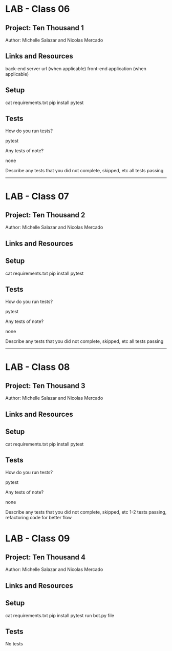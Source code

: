 # LAB - Class 06

## Project: Ten Thousand 1

Author: Michelle Salazar and Nicolas Mercado

## Links and Resources

back-end server url (when applicable)
front-end application (when applicable)
 
## Setup

cat requirements.txt
pip install pytest

## Tests

How do you run tests?

pytest

Any tests of note?

none

Describe any tests that you did not complete, skipped, etc
all tests passing

---

# LAB - Class 07
 
## Project: Ten Thousand 2
 
Author: Michelle Salazar and Nicolas Mercado
 
## Links and Resources
 
 
## Setup
 
cat requirements.txt
pip install pytest
 
## Tests
 
How do you run tests?
 
pytest
 
Any tests of note?
 
none
 
Describe any tests that you did not complete, skipped, etc
all tests passing

---

# LAB - Class 08
 
## Project: Ten Thousand 3
 
Author: Michelle Salazar and Nicolas Mercado
 
## Links and Resources
 
 
## Setup
 
cat requirements.txt
pip install pytest
 
## Tests
 
How do you run tests?
 
pytest
 
Any tests of note?
 
none
 
Describe any tests that you did not complete, skipped, etc
1-2 tests passing, refactoring code for better flow 


# LAB - Class 09
 
## Project: Ten Thousand 4
 
Author: Michelle Salazar and Nicolas Mercado
 
## Links and Resources
 
 
## Setup
 
cat requirements.txt
pip install pytest
run bot.py file
 
## Tests
 
No tests

